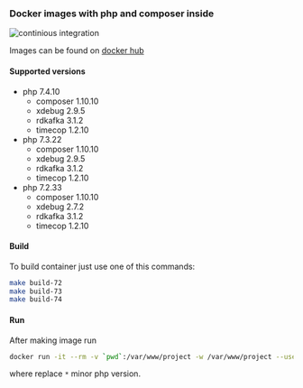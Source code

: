 ### Docker images with php and composer inside

![continious integration](https://github.com/Dannecron/php-docker/workflows/continious%20integration/badge.svg?branch=master&event=push)

Images can be found on [docker hub](https://hub.docker.com/repository/docker/dannecron/php-for-dev)

#### Supported versions

* php 7.4.10
    * composer 1.10.10
    * xdebug 2.9.5
    * rdkafka 3.1.2
    * timecop 1.2.10
* php 7.3.22
    * composer 1.10.10
    * xdebug 2.9.5
    * rdkafka 3.1.2
    * timecop 1.2.10
* php 7.2.33
    * composer 1.10.10
    * xdebug 2.7.2
    * rdkafka 3.1.2
    * timecop 1.2.10

#### Build

To build container just use one of this commands:
```bash
make build-72
make build-73
make build-74
```

#### Run

After making image run

```bash
docker run -it --rm -v `pwd`:/var/www/project -w /var/www/project --user=1000 local-composer:7.* sh
```

where replace `*` minor php version.

